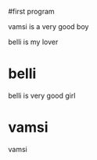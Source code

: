 #first program

vamsi is a very good boy 

belli is my lover
# belli
belli is very good girl

# vamsi
vamsi
